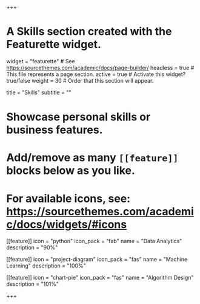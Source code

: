 +++
# A Skills section created with the Featurette widget.
widget = "featurette"  # See https://sourcethemes.com/academic/docs/page-builder/
headless = true  # This file represents a page section.
active = true  # Activate this widget? true/false
weight = 30  # Order that this section will appear.

title = "Skills"
subtitle = ""

# Showcase personal skills or business features.
# 
# Add/remove as many `[[feature]]` blocks below as you like.
# 
# For available icons, see: https://sourcethemes.com/academic/docs/widgets/#icons

[[feature]]
  icon = "python"
  icon_pack = "fab"
  name = "Data Analytics"
  description = "90%"
  
[[feature]]
  icon = "project-diagram"
  icon_pack = "fas"
  name = "Machine Learning"
  description = "100%"  
  
[[feature]]
  icon = "chart-pie"
  icon_pack = "fas"
  name = "Algorithm Design"
  description = "101%"

+++
